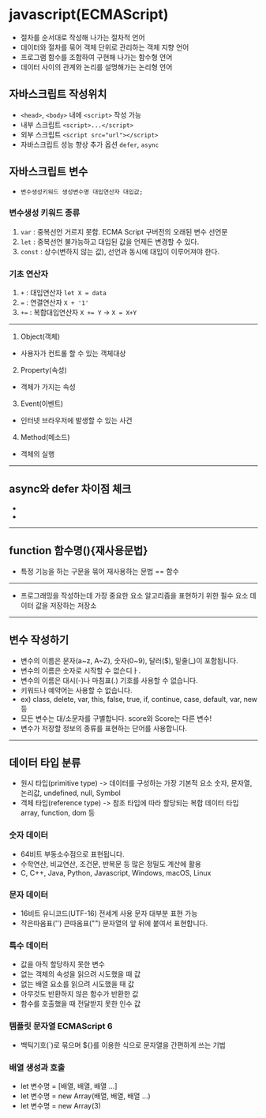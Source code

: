 # javascript(ECMAScript)
* 절차를 순서대로 작성해 나가는 절차적 언어
* 데이터와 절차를 묶어 객체 단위로 관리하는 객체 지향 언어
* 프로그램 함수를 조합하여 구현해 나가는 함수형 언어
* 데이터 사이의 관계와 논리를 설명해가는 논리형 언어
## 자바스크립트 작성위치
* `<head>`, `<body>` 내에 `<script>` 작성 가능
* 내부 스크립트 `<script>...</script>`
* 외부 스크립트 `<script src="url"></script>`
* 자바스크립트 성능 향상 추가 옵션 `defer`, `async`
## 자바스크립트 변수
* `변수생성키워드 생성변수명 대입연산자 대입값;`
### 변수생성 키워드 종류
1. `var` : 중복선언 거르지 못함. ECMA Script 구버전의 오래된 변수 선언문
2. `let` : 중복선언 불가능하고 대입된 값을 언제든 변경할 수 있다.
3. `const` : 상수(변하지 않는 값), 선언과 동시에 대입이 이루어져야 한다.
### 기초 연산자
1. `+` : 대입연산자 `let X = data`
2. `=` : 연결연산자 `X + '1'`
3. `+=` : 복합대입연산자 `X += Y` -> `X = X+Y`
----
1. Object(객체)
* 사용자가 컨트롤 할 수 있는 객체대상
2. Property(속성)
* 객체가 가지는 속성
3. Event(이벤트)
* 인터넷 브라우저에 발생할 수 있는 사건
4. Method(메소드)
* 객체의 실행
----
## async와 defer 차이점 체크
* <script src="script1.js" async></script>
* <script src="script1.js" defer></script>
----
## function 함수명(){재사용문법}
* 특정 기능을 하는 구문을 묶어 재사용하는 문법 == 함수
----
* 프로그래밍을 작성하는데 가장 중요한 요소 알고리즘을 표현하기 위한 필수 요소 데이터 값을 저장하는 저장소
----
## 변수 작성하기
* 변수의 이름은 문자(a~z, A~Z), 숫자(0~9), 달러($), 밑줄(_)이 포함됩니다.
* 변수의 이름은 숫자로 시작할 수 없슨디ㅏ.
* 변수의 이름은 대시(-)나 마침표(.) 기호를 사용할 수 없습니다.
* 키워드나 예약어는 사용할 수 없습니다.
* ex) class, delete, var, this, false, true, if, continue, case, default, var, new 등
* 모든 변수는 대/소문자를 구별합니다. score와 Score는 다른 변수!
* 변수가 저장할 정보의 종류를 표현하는 단어를 사용합니다.
----
## 데이터 타입 분류
* 원시 타입(primitive type) -> 데이터를 구성하는 가장 기본적 요소 숫자, 문자열, 논리값, undefined, null, Symbol
* 객체 타입(reference type) -> 참조 타입에 따라 할당되는 복합 데이터 타입 array, function, dom 등
### 숫자 데이터
* 64비트 부동소수점으로 표현됩니다.
* 수학연산, 비교연산, 조건문, 반복문 등 많은 정밀도 계산에 활용
* C, C++, Java, Python, Javascript, Windows, macOS, Linux
### 문자 데이터
* 16비트 유니코드(UTF-16) 전세계 사용 문자 대부분 표현 가능
* 작은따옴표('') 큰따옴표("") 문자열의 앞 뒤에 붙여서 표현합니다.
### 특수 데이터
* 값을 아직 할당하지 못한 변수
* 없는 객체의 속성을 읽으려 시도했을 때 값
* 없는 배열 요소를 읽으려 시도했을 때 값
* 아무것도 반환하지 않은 함수가 반환한 값
* 함수를 호출했을 때 전달받지 못한 인수 값
### 템플릿 문자열 ECMAScript 6
* 백틱기호(`)로 묶으며 ${}를 이용한 식으로 문자열을 간편하게 쓰는 기법
### 배열 생성과 호출
* let 변수명 = [배열, 배열, 배열 ...]
* let 변수명 = new Array(배열, 배열, 배열 ...)
* let 변수명 = new Array(3)